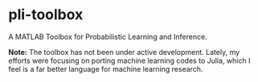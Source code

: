 pli-toolbox
===========

A MATLAB Toolbox for Probabilistic Learning and Inference.

**Note:** The toolbox has not been under active development. Lately, my efforts were focusing on porting machine learning codes to Julia, which I feel is a far better language for machine learning research.
